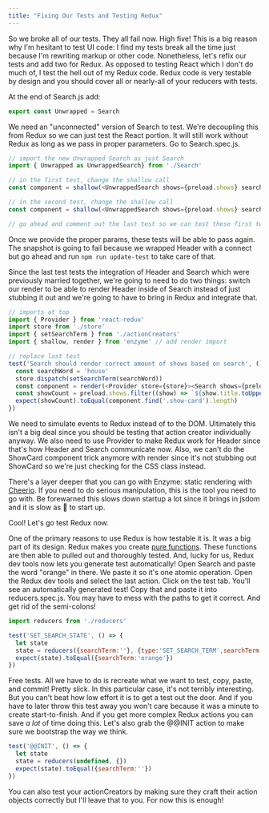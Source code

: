 ```yaml
---
title: "Fixing Our Tests and Testing Redux"
---
```


So we broke all of our tests. They all fail now. High five! This is a big reason why I'm hesitant to test UI code: I find my tests break all the time just because I'm rewriting markup or other code. Nonetheless, let's refix our tests and add two for Redux. As opposed to testing React which I don't do much of, I test the hell out of my Redux code. Redux code is very testable by design and you should cover all or nearly-all of your reducers with tests.

At the end of Search.js add:

```javascript
export const Unwrapped = Search
```

We need an "unconnected" version of Search to test. We're decoupling this from Redux so we can just test the React portion. It will still work without Redux as long as we pass in proper parameters. Go to Search.spec.js.

```javascript
// import the new Unwrapped Search as just Search
import { Unwrapped as UnwrappedSearch} from './Search'

// in the first test, change the shallow call
const component = shallow(<UnwrappedSearch shows={preload.shows} searchTerm='' />)

// in the second test, change the shallow call
const component = shallow(<UnwrappedSearch shows={preload.shows} searchTerm='' />)

// go ahead and comment out the last test so we can test these first two first
```

Once we provide the proper params, these tests will be able to pass again. The snapshot is going to fail because we wrapped Header with a connect but go ahead and run <code>npm run update-test</code> to take care of that.

Since the last test tests the integration of Header and Search which were previously married together, we're going to need to do two things: switch our render to be able to render Header inside of Search instead of just stubbing it out and we're going to have to bring in Redux and integrate that.

```javascript
// imports at top
import { Provider } from 'react-redux'
import store from './store'
import { setSearchTerm } from './actionCreators'
import { shallow, render } from 'enzyme' // add render import

// replace last test
test('Search should render correct amount of shows based on search', () => {
  const searchWord = 'house'
  store.dispatch(setSearchTerm(searchWord))
  const component = render(<Provider store={store}><Search shows={preload.shows} /></Provider>)
  const showCount = preload.shows.filter((show) => `${show.title.toUpperCase()} ${show.description.toUpperCase()}`.includes(searchWord.toUpperCase())).length
  expect(showCount).toEqual(component.find('.show-card').length)
})
```

We need to simulate events to Redux instead of to the DOM. Ultimately this isn't a big deal since you should be testing that action creator individually anyway. We also need to use Provider to make Redux work for Header since that's how Header and Search communicate now. Also, we can't do the ShowCard component trick anymore with render since it's not stubbing out ShowCard so we're just checking for the CSS class instead.

There's a layer deeper that you can go with Enzyme: static rendering with [Cheerio][cheerio]. If you need to do serious manipulation, this is the tool you need to go with. Be forewarned this slows down startup a lot since it brings in jsdom and it is slow as 💩 to start up.

Cool! Let's go test Redux now.

One of the primary reasons to use Redux is how testable it is. It was a big part of its design. Redux makes you create [pure functions][pure]. These functions are then able to pulled out and thoroughly tested. And, lucky for us, Redux dev tools now lets you generate test automatically! Open Search and paste the word "orange" in there. We paste it so it's one atomic operation. Open the Redux dev tools and select the last action. Click on the test tab. You'll see an automatically generated test! Copy that and paste it into reducers.spec.js. You may have to mess with the paths to get it correct. And get rid of the semi-colons!

```javascript
import reducers from './reducers'

test('SET_SEARCH_STATE', () => {
  let state
  state = reducers({searchTerm:''}, {type:'SET_SEARCH_TERM',searchTerm:'orange'})
  expect(state).toEqual({searchTerm:'orange'})
})
```

Free tests. All we have to do is recreate what we want to test, copy, paste, and commit! Pretty slick. In this particular case, it's not terribly interesting. But you can't beat how low effort it is to get a test out the door. And if you have to later throw this test away you won't care because it was a minute to create start-to-finish. And if you get more complex Redux actions you can save _a lot_ of time doing this. Let's also grab the @@INIT action to make sure we bootstrap the way we think.

```javascript
test('@@INIT', () => {
  let state
  state = reducers(undefined, {})
  expect(state).toEqual({searchTerm:''})
})
```

You can also test your actionCreators by making sure they craft their action objects correctly but I'll leave that to you. For now this is enough!

[cheerio]: http://cheeriojs.github.io/cheerio/
[pure]: http://www.nicoespeon.com/en/2015/01/pure-functions-javascript/
